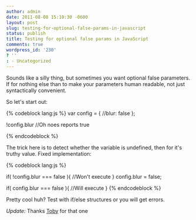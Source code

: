 ```yaml
---
author: admin
date: 2011-08-08 15:10:30 -0600
layout: post
slug: testing-for-optional-false-params-in-javascript
status: publish
title: Testing for optional false params in JavaScript
comments: true
wordpress_id: '230'
? ''
: - Uncategorized
---
```


Sounds like a silly thing, but sometimes you want optional false parameters.  If for nothing else than to make your parameters human readable, not just syntactically convenient.

So let's start out:

{% codeblock lang:js %}
var config = {
  //blur: false
};

!config.blur //Oh noes reports true

{% endcodeblock %}

The trick here is to detect whether the variable is undefined, then for it's truthy value.  Fixed implementation:

{% codeblock lang:js %}

  if( !config.blur === false ){
  //Won't execute
  }
  config.blur = false;

  if( config.blur === false ){
  //Will execute
  }
{% endcodeblock %}

Pretty cool huh?  Test with if/else structures or you will get errors.

*Update:*
Thanks [Toby](http://drewwells.net/blog/2011/testing-for-optional-false-params-in-javascript/#comment-339580774) for that one
